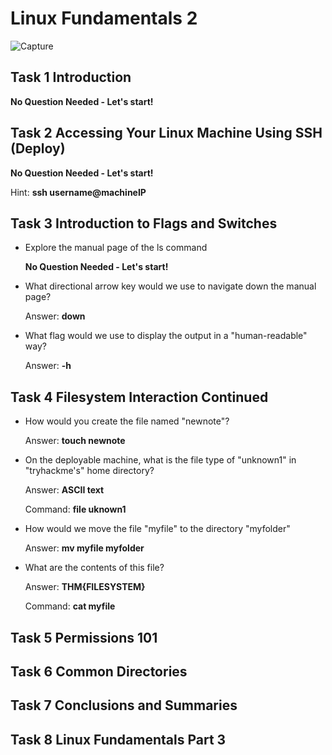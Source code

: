 # Linux Fundamentals 2

![Capture](https://user-images.githubusercontent.com/51766689/134958150-272c7557-dad6-426c-84fa-6b2e1c6a84ab.PNG)

## Task 1 Introduction

   **No Question Needed - Let's start!**

## Task 2 Accessing Your Linux Machine Using SSH (Deploy)

**No Question Needed - Let's start!**

   Hint: **ssh username@machineIP**

## Task 3 Introduction to Flags and Switches

* Explore the manual page of the ls command

    **No Question Needed - Let's start!**

* What directional arrow key would we use to navigate down the manual page?

    Answer: **down**

* What flag would we use to display the output in a "human-readable" way?

    Answer: **-h**


## Task 4 Filesystem Interaction Continued

* How would you create the file named "newnote"?

    Answer: **touch newnote**

* On the deployable machine, what is the file type of "unknown1" in "tryhackme's" home directory?

    Answer: **ASCII text**

    Command: **file uknown1**

* How would we move the file "myfile" to the directory "myfolder" 

    Answer: **mv myfile myfolder**

* What are the contents of this file?

    Answer: **THM{FILESYSTEM}**

    Command: **cat myfile**

## Task 5 Permissions 101



## Task 6 Common Directories



## Task 7 Conclusions and Summaries



## Task 8 Linux Fundamentals Part 3
